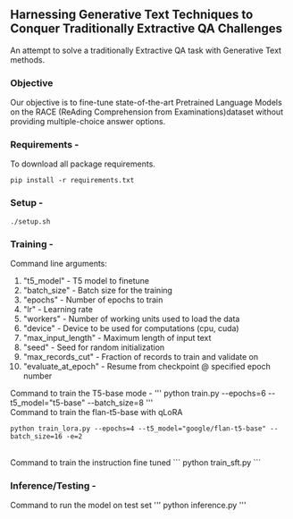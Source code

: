 ## Harnessing Generative Text Techniques to Conquer Traditionally Extractive QA Challenges

An attempt to solve a traditionally Extractive QA task with Generative Text methods.

### Objective
Our objective is to fine-tune state-of-the-art Pretrained Language Models on the RACE (ReAding Comprehension from Examinations)dataset without providing multiple-choice answer options.

### Requirements - 
To download all package requirements.

```
pip install -r requirements.txt
```

### Setup - 
```
./setup.sh
```

### Training - 

Command line arguments: <br>

1. "t5_model" - T5 model to finetune <br>
2. "batch_size" - Batch size for the training <br>
3. "epochs" - Number of epochs to train <br>
4. "lr" - Learning rate
5. "workers" - Number of working units used to load the data
6. "device" - Device to be used for computations (cpu, cuda)
7. "max_input_length" - Maximum length of input text
8. "seed" - Seed for random initialization
9. "max_records_cut" - Fraction of records to train and validate on
10. "evaluate_at_epoch" - Resume from checkpoint @ specified epoch number


Command to train the T5-base mode -
'''
python train.py --epochs=6 --t5_model="t5-base" --batch_size=8
'''
<br>
Command to train the flan-t5-base with qLoRA
```
python train_lora.py --epochs=4 --t5_model="google/flan-t5-base" --batch_size=16 -e=2
```
<br>
Command to train the instruction fine tuned
```
python train_sft.py
```

### Inference/Testing - 

Command to run the model on test set
'''
python inference.py
'''
